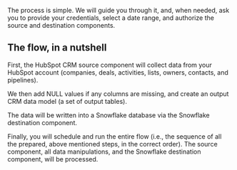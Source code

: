 The process is simple. We will guide you through it, and, when needed, ask you to provide your credentials, select a date range, and authorize the source and destination components.
 
## The flow, in a nutshell
First, the HubSpot CRM source component will collect data from your HubSpot account (companies, deals, activities, lists, owners, contacts, and pipelines). 

We then add NULL values if any columns are missing, and create an output CRM data model (a set of output tables). 

The data will be written into a Snowflake database via the Snowflake destination component.
 
Finally, you will schedule and run the entire flow (i.e., the sequence of all the prepared, above mentioned steps, in the correct order). The source component, all data manipulations, and the Snowflake destination component, will be processed.




